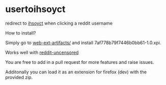 # usertoihsoyct
redirect to [ihsoyct](https://ihsoyct.github.io/) when clicking a reddit username

How to install?

Simply go to [web-ext-artifacts/](./web-ext-artifacts/) and install 7af778b79f7446b0bb61-1.0.xpi.

Works well with [reddit-uncensored](https://github.com/Fubs/reddit-uncensored)


You are free to add in a pull request for more features and raise issues.


Additonally you can load it as an extension for firefox (dev) with the provided zip.
